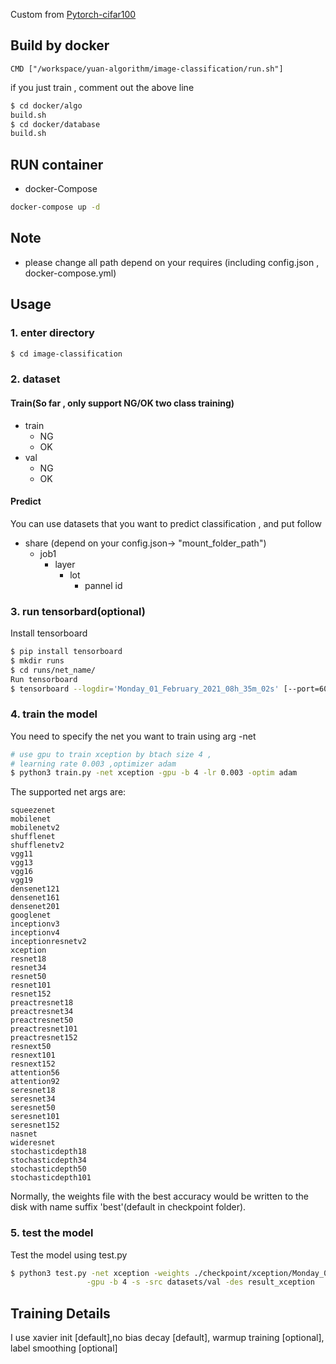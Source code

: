 <!--
 * @Author: yuan
 * @Date: 2021-02-20 09:18:49
 * @LastEditTime: 2021-02-20 10:03:39
 * @FilePath: /yuan-algorithm/image-classification/README.md
-->
Custom from [Pytorch-cifar100](https://github.com/weiaicunzai/pytorch-cifar100)
## Build by docker
```
CMD ["/workspace/yuan-algorithm/image-classification/run.sh"]
```
if you just train , comment out the above line
```bash
$ cd docker/algo
build.sh
$ cd docker/database
build.sh

``` 
## RUN container 
- docker-Compose
```bash
docker-compose up -d
```
## Note
- please change all path depend on your requires (including config.json , docker-compose.yml)



## Usage
### 1. enter directory
```bash
$ cd image-classification
```
### 2. dataset 
#### Train(So far , only support NG/OK two class training)
- train 
  - NG
  - OK
- val 
  - NG
  - OK
####  Predict
You can use datasets that you want to predict classification , and put follow 
- share (depend on your config.json-> "mount_folder_path")
  - job1
    - layer
      - lot 
        - pannel id
  
### 3. run tensorbard(optional)
Install tensorboard
```bash
$ pip install tensorboard
$ mkdir runs
$ cd runs/net_name/
Run tensorboard
$ tensorboard --logdir='Monday_01_February_2021_08h_35m_02s' [--port=6006 --host='localhost']
```

### 4. train the model
You need to specify the net you want to train using arg -net

```bash
# use gpu to train xception by btach size 4 ,
# learning rate 0.003 ,optimizer adam
$ python3 train.py -net xception -gpu -b 4 -lr 0.003 -optim adam 
```

The supported net args are:
```
squeezenet
mobilenet
mobilenetv2
shufflenet
shufflenetv2
vgg11
vgg13
vgg16
vgg19
densenet121
densenet161
densenet201
googlenet
inceptionv3
inceptionv4
inceptionresnetv2
xception
resnet18
resnet34
resnet50
resnet101
resnet152
preactresnet18
preactresnet34
preactresnet50
preactresnet101
preactresnet152
resnext50
resnext101
resnext152
attention56
attention92
seresnet18
seresnet34
seresnet50
seresnet101
seresnet152
nasnet
wideresnet
stochasticdepth18
stochasticdepth34
stochasticdepth50
stochasticdepth101
```
Normally, the weights file with the best accuracy would be written to the disk with name suffix 'best'(default in checkpoint folder).



### 5. test the model
Test the model using test.py
```bash
$ python3 test.py -net xception -weights ./checkpoint/xception/Monday_01_February_2021_08h_35m_02s/xception-145-best.pth \
                 -gpu -b 4 -s -src datasets/val -des result_xception  
```
## Training Details
I use xavier init [default],no bias decay [default], warmup training [optional], label smoothing [optional]